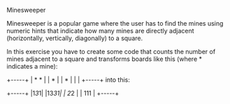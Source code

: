 Minesweeper

Minesweeper is a popular game where the user has to find the mines using numeric hints that indicate how many mines are directly adjacent (horizontally, vertically, diagonally) to a square.

In this exercise you have to create some code that counts the number of mines adjacent to a square and transforms boards like this (where * indicates a mine):

+-----+
| * * |
|  *  |
|  *  |
|     |
+-----+
into this:

+-----+
|1*3*1|
|13*31|
| 2*2 |
| 111 |
+-----+
